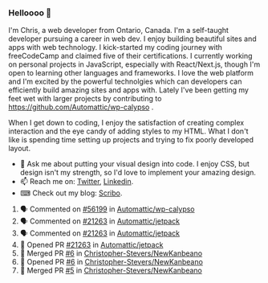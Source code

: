 ### Helloooo 👋

I'm Chris, a web developer from Ontario, Canada. I'm a self-taught developer pursuing a career in web dev. I enjoy building beautiful sites and apps with web technology.
I kick-started my coding journey with freeCodeCamp and claimed five of their certifications.  I currently working on personal projects in JavaScript, especially with React/Next.js, though I'm open to learning other languages and frameworks. I love the web platform and I'm excited by the powerful technolgies which can developers can efficiently build amazing sites and apps with. Lately I've been getting my feet wet with larger projects by contributing to https://github.com/Automattic/wp-calypso .

When I get down to coding, I enjoy the satisfaction of creating complex interaction and the eye candy of adding styles to my HTML. What I don't like is spending time setting up projects and trying to fix poorly developed layout.

- 💬 Ask me about putting your visual design into code. I enjoy CSS, but design isn't my strength, so I'd love to implement your amazing design.
- 📫 Reach me on: [Twitter](https://twitter.com/Christo28120856), [Linkedin](https://www.linkedin.com/in/christopher-stevers-07b9a5204/).
- ⌨ Check out my blog: [Scribo](https://christopherstevers.cf).
<!--
**Christopher-Stevers/Christopher-Stevers** is a ✨ _special_ ✨ repository because its `README.md` (this file) appears on your GitHub profile.

Here are some ideas to get you started:

- 🔭 I’m currently working on ...
- 🌱 I’m currently learning ...
- 👯 I’m looking to collaborate on ...
- 🤔 I’m looking for help with ...
- 😄 Pronouns: ...
- ⚡ Fun fact: ...
-->

<!--START_SECTION:activity-->
1. 🗣 Commented on [#56199](https://github.com/Automattic/wp-calypso/issues/56199) in [Automattic/wp-calypso](https://github.com/Automattic/wp-calypso)
2. 🗣 Commented on [#21263](https://github.com/Automattic/jetpack/issues/21263) in [Automattic/jetpack](https://github.com/Automattic/jetpack)
3. 🗣 Commented on [#21263](https://github.com/Automattic/jetpack/issues/21263) in [Automattic/jetpack](https://github.com/Automattic/jetpack)
4. 💪 Opened PR [#21263](https://github.com/Automattic/jetpack/pull/21263) in [Automattic/jetpack](https://github.com/Automattic/jetpack)
5. 🎉 Merged PR [#6](https://github.com/Christopher-Stevers/NewKanbeano/pull/6) in [Christopher-Stevers/NewKanbeano](https://github.com/Christopher-Stevers/NewKanbeano)
6. 💪 Opened PR [#6](https://github.com/Christopher-Stevers/NewKanbeano/pull/6) in [Christopher-Stevers/NewKanbeano](https://github.com/Christopher-Stevers/NewKanbeano)
7. 🎉 Merged PR [#5](https://github.com/Christopher-Stevers/NewKanbeano/pull/5) in [Christopher-Stevers/NewKanbeano](https://github.com/Christopher-Stevers/NewKanbeano)
<!--END_SECTION:activity-->
